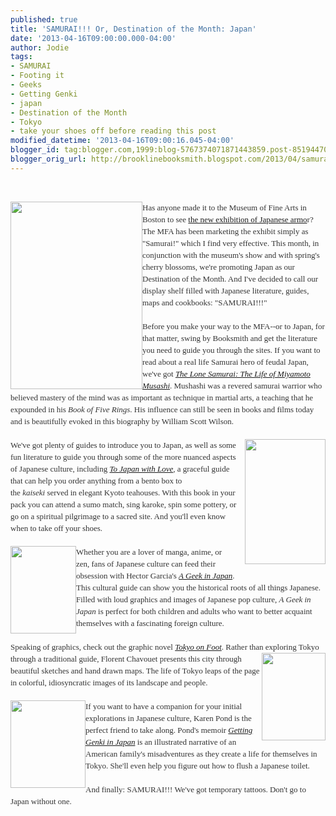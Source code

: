 ```yaml
---
published: true
title: 'SAMURAI!!! Or, Destination of the Month: Japan'
date: '2013-04-16T09:00:00.000-04:00'
author: Jodie
tags:
- SAMURAI
- Footing it
- Geeks
- Getting Genki
- japan
- Destination of the Month
- Tokyo
- take your shoes off before reading this post
modified_datetime: '2013-04-16T09:00:16.045-04:00'
blogger_id: tag:blogger.com,1999:blog-5767374071871443859.post-8519447009321088530
blogger_orig_url: http://brooklinebooksmith.blogspot.com/2013/04/samurai-or-destination-of-month-japan.html
---
```


<br /><div style="color: #333333; font-family: Georgia, 'Times New Roman', 'Bitstream Charter', Times, serif; font-size: 13px; line-height: 19px;"><a data-mce-href="http://globecornerbookstore.com/blogs/wp-content/uploads/2013/04/lone-Samurai_thumb6.jpg" href="http://globecornerbookstore.com/blogs/wp-content/uploads/2013/04/lone-Samurai_thumb6.jpg"><img alt="" class="alignleft size-medium wp-image-9056" data-mce-src="http://globecornerbookstore.com/blogs/wp-content/uploads/2013/04/lone-Samurai_thumb6-211x300.jpg" height="300" src="http://globecornerbookstore.com/blogs/wp-content/uploads/2013/04/lone-Samurai_thumb6-211x300.jpg" style="border: 0px; cursor: default; float: left;" title="lone-Samurai_thumb6" width="211" /></a>Has anyone made it to the Museum of Fine Arts in Boston to see <a href="http://www.mfa.org/exhibitions/samurai">the new exhibition of Japanese armo</a>r? The MFA has been marketing the exhibit simply as "Samurai!" which I find very effective. This month, in conjunction with the museum's show and with spring's cherry blossoms, we're promoting Japan as our Destination of the Month. And I've decided to call our display shelf filled with Japanese literature, guides, maps and cookbooks: "SAMURAI!!!"</div><div style="color: #333333; font-family: Georgia, 'Times New Roman', 'Bitstream Charter', Times, serif; font-size: 13px; line-height: 19px;"><br /></div><div style="color: #333333; font-family: Georgia, 'Times New Roman', 'Bitstream Charter', Times, serif; font-size: 13px; line-height: 19px;">Before you make your way to the MFA--or to Japan, for that matter, swing by Booksmith and get the literature you need to guide you through the sites. If you want to read about a real life Samurai hero of feudal Japan, we've got&nbsp;<a data-mce-href="http://www.brooklinebooksmith-shop.com/book/9781590309872" href="http://www.brooklinebooksmith-shop.com/book/9781590309872"><em>The Lone Samurai: The Life of Miyamoto Musashi</em></a>. Mushashi was a revered samurai warrior who believed mastery of the mind was as important as technique in martial arts, a teaching that he expounded in his <i>Book of Five Rings</i>. His influence can still be seen in&nbsp;books and films today and is beautifully evoked in this biography by William Scott Wilson.</div><div style="color: #333333; font-family: Georgia, 'Times New Roman', 'Bitstream Charter', Times, serif; font-size: 13px; line-height: 19px;"><br /></div><div style="color: #333333; font-family: Georgia, 'Times New Roman', 'Bitstream Charter', Times, serif; font-size: 13px; line-height: 19px;"><a data-mce-href="http://globecornerbookstore.com/blogs/wp-content/uploads/2013/04/content.jpg" href="http://globecornerbookstore.com/blogs/wp-content/uploads/2013/04/content.jpg" style="clear: right; float: right; margin-bottom: 1em; margin-left: 1em;"><img alt="" class="alignright size-full wp-image-9064" data-mce-src="http://globecornerbookstore.com/blogs/wp-content/uploads/2013/04/content.jpg" height="200" src="http://globecornerbookstore.com/blogs/wp-content/uploads/2013/04/content.jpg" style="border: 0px; float: right;" title="content" width="129" /></a></div><div style="color: #333333; font-family: Georgia, 'Times New Roman', 'Bitstream Charter', Times, serif; font-size: 13px; line-height: 19px;"></div><div style="color: #333333; font-family: Georgia, 'Times New Roman', 'Bitstream Charter', Times, serif; font-size: 13px; line-height: 19px;"></div><div style="color: #333333; font-family: Georgia, 'Times New Roman', 'Bitstream Charter', Times, serif; font-size: 13px; line-height: 19px;">We've got plenty of guides to introduce you to Japan, as well as some fun literature to guide you&nbsp;through some of the more nuanced aspects of Japanese culture, including&nbsp;<em><a data-mce-href="http://www.brooklinebooksmith-shop.com/book/9781934159057" href="http://www.brooklinebooksmith-shop.com/book/9781934159057">To Japan with Love</a>,&nbsp;</em>a graceful guide that can help you order anything from a bento box to the&nbsp;<em>kaiseki</em>&nbsp;served in elegant Kyoto teahouses. With this book in your pack you can attend a sumo match, sing karoke, spin some pottery, or go on a spiritual pilgrimage to a sacred site. And you'll even know when to take off your shoes.</div><div style="color: #333333; font-family: Georgia, 'Times New Roman', 'Bitstream Charter', Times, serif; font-size: 13px; line-height: 19px;"><br /></div><div style="color: #333333; font-family: Georgia, 'Times New Roman', 'Bitstream Charter', Times, serif; font-size: 13px; line-height: 19px;"><a data-mce-href="http://globecornerbookstore.com/blogs/wp-content/uploads/2013/04/FC9784805311295.jpg" href="http://globecornerbookstore.com/blogs/wp-content/uploads/2013/04/FC9784805311295.jpg"><img alt="" class="alignleft size-full wp-image-9058" data-mce-src="http://globecornerbookstore.com/blogs/wp-content/uploads/2013/04/FC9784805311295.jpg" height="140" src="http://globecornerbookstore.com/blogs/wp-content/uploads/2013/04/FC9784805311295.jpg" style="border: 0px; cursor: default; float: left;" title="FC9784805311295" width="105" /></a>Whether you are a lover of manga, anime, or zen, fans of Japanese culture can feed their obsession with Hector Garcia's&nbsp;<a data-mce-href="http://www.brooklinebooksmith-shop.com/book/9784805311295" href="http://www.brooklinebooksmith-shop.com/book/9784805311295"><em>A Geek in Japan</em></a>. This cultural guide can show you the historical roots of all things Japanese. Filled with loud graphics and images of Japanese pop culture, <i>A Geek in Japan</i> is perfect for both children and adults who want to better acquaint themselves with a fascinating foreign culture.</div><div style="color: #333333; font-family: Georgia, 'Times New Roman', 'Bitstream Charter', Times, serif; font-size: 13px; line-height: 19px;"><br /></div><div style="color: #333333; font-family: Georgia, 'Times New Roman', 'Bitstream Charter', Times, serif; font-size: 13px; line-height: 19px;">Speaking of graphics, check out the graphic novel&nbsp;<a data-mce-href="http://www.brooklinebooksmith-shop.com/book/9784805311370" href="http://www.brooklinebooksmith-shop.com/book/9784805311370"><em>Tokyo on Foot</em></a>. Rather than exploring Tokyo through a traditional<a data-mce-href="http://globecornerbookstore.com/blogs/wp-content/uploads/2013/04/FC9784805311370.jpg" href="http://globecornerbookstore.com/blogs/wp-content/uploads/2013/04/FC9784805311370.jpg"><img alt="" class="alignright size-full wp-image-9059" data-mce-src="http://globecornerbookstore.com/blogs/wp-content/uploads/2013/04/FC9784805311370.jpg" height="140" src="http://globecornerbookstore.com/blogs/wp-content/uploads/2013/04/FC9784805311370.jpg" style="border: 0px; cursor: default; float: right;" title="FC9784805311370" width="102" /></a>&nbsp;guide, Florent Chavouet presents this city through beautiful sketches and hand drawn maps. The life of Tokyo leaps of the page in colorful, idiosyncratic images of its landscape and people.</div><div style="color: #333333; font-family: Georgia, 'Times New Roman', 'Bitstream Charter', Times, serif; font-size: 13px; line-height: 19px;"><br /></div><div style="color: #333333; font-family: Georgia, 'Times New Roman', 'Bitstream Charter', Times, serif; font-size: 13px; line-height: 19px;"><a data-mce-href="http://globecornerbookstore.com/blogs/wp-content/uploads/2013/04/FC9784805311769.jpg" href="http://globecornerbookstore.com/blogs/wp-content/uploads/2013/04/FC9784805311769.jpg"><img alt="" class="alignleft size-full wp-image-9060" data-mce-src="http://globecornerbookstore.com/blogs/wp-content/uploads/2013/04/FC9784805311769.jpg" height="140" src="http://globecornerbookstore.com/blogs/wp-content/uploads/2013/04/FC9784805311769.jpg" style="border: 0px; cursor: default; float: left;" title="FC9784805311769" width="120" /></a>If you want to have a companion for your initial explorations in Japanese culture, Karen Pond is the perfect friend to take along. Pond's memoir&nbsp;<a data-mce-href="http://www.brooklinebooksmith-shop.com/book/9784805311769" href="http://www.brooklinebooksmith-shop.com/book/9784805311769"><em>Getting Genki in Japan</em></a>&nbsp;is an illustrated narrative of an American family's misadventures as they create a life for themselves in Tokyo. She'll even help you figure out how to flush a Japanese toilet.</div><div style="color: #333333; font-family: Georgia, 'Times New Roman', 'Bitstream Charter', Times, serif; font-size: 13px; line-height: 19px;"><br /></div><div style="color: #333333; font-family: Georgia, 'Times New Roman', 'Bitstream Charter', Times, serif; font-size: 13px; line-height: 19px;">And finally: SAMURAI!!! We've got temporary tattoos. Don't go to Japan without one.</div><div style="color: #333333; font-family: Georgia, 'Times New Roman', 'Bitstream Charter', Times, serif; font-size: 13px; line-height: 19px;"><br /></div>